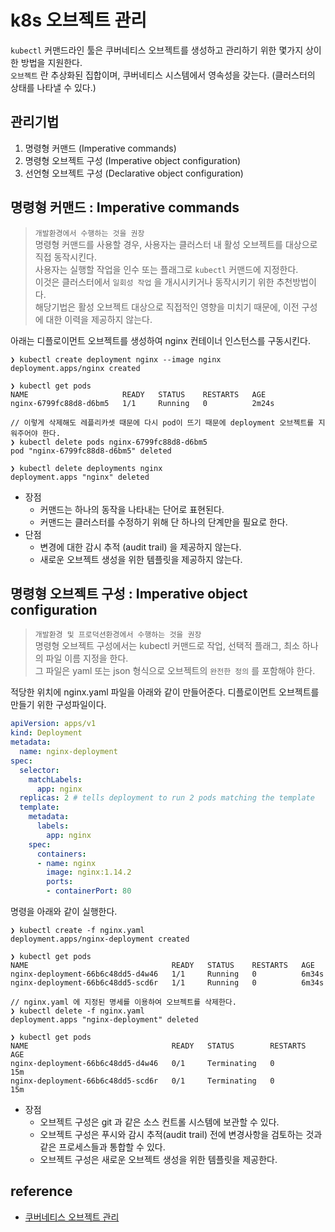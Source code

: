 # k8s 오브젝트 관리
`kubectl` 커맨드라인 툴은 쿠버네티스 오브젝트를 생성하고 관리하기 위한 몇가지 상이한 방법을 지원한다.   
`오브젝트` 란 추상화된 집합이며, 쿠버네티스 시스템에서 영속성을 갖는다. (클러스터의 상태를 나타낼 수 있다.)

## 관리기법
1. 명령형 커맨드 (Imperative commands)
2. 명령형 오브젝트 구성 (Imperative object configuration)
3. 선언형 오브젝트 구성 (Declarative object configuration)

## 명령형 커맨드 : Imperative commands
> `개발환경에서 수행하는 것을 권장`   
> 명령형 커맨드를 사용할 경우, 사용자는 클러스터 내 활성 오브젝트를 대상으로 직접 동작시킨다.   
> 사용자는 실행할 작업을 인수 또는 플래그로 `kubectl` 커맨드에 지정한다.   
> 이것은 클러스터에서 `일회성 작업` 을 개시시키거나 동작시키기 위한 추천방법이다.   
> 해당기법은 활성 오브젝트 대상으로 직접적인 영향을 미치기 때문에, 이전 구성에 대한 이력을 제공하지 않는다.

아래는 디플로이먼트 오브젝트를 생성하여 nginx 컨테이너 인스턴스를 구동시킨다.
```terminal
❯ kubectl create deployment nginx --image nginx
deployment.apps/nginx created

❯ kubectl get pods
NAME                     READY   STATUS    RESTARTS   AGE
nginx-6799fc88d8-d6bm5   1/1     Running   0          2m24s

// 이렇게 삭제해도 레플리카셋 때문에 다시 pod이 뜨기 때문에 deployment 오브젝트를 지워주어야 한다.
❯ kubectl delete pods nginx-6799fc88d8-d6bm5
pod "nginx-6799fc88d8-d6bm5" deleted

❯ kubectl delete deployments nginx
deployment.apps "nginx" deleted
```
* 장점
  * 커맨드는 하나의 동작을 나타내는 단어로 표현된다.
  * 커맨드는 클러스터를 수정하기 위해 단 하나의 단계만을 필요로 한다.
* 단점
  * 변경에 대한 감시 추적 (audit trail) 을 제공하지 않는다.
  * 새로운 오브젝트 생성을 위한 템플릿을 제공하지 않는다.

## 명령형 오브젝트 구성 : Imperative object configuration
> `개발환경 및 프로덕션환경에서 수행하는 것을 권장`   
> 명령형 오브젝트 구성에서는 kubectl 커맨드로 작업, 선택적 플래그, 최소 하나의 파일 이름 지정을 한다.   
> 그 파일은 yaml 또는 json 형식으로 오브젝트의 `완전한 정의` 를 포함해야 한다.   

적당한 위치에 nginx.yaml 파일을 아래와 같이 만들어준다. 디플로이먼트 오브젝트를 만들기 위한 구성파일이다.
```yaml
apiVersion: apps/v1
kind: Deployment
metadata:
  name: nginx-deployment
spec:
  selector:
    matchLabels:
      app: nginx
  replicas: 2 # tells deployment to run 2 pods matching the template
  template:
    metadata:
      labels:
        app: nginx
    spec:
      containers:
      - name: nginx
        image: nginx:1.14.2
        ports:
        - containerPort: 80
```

명령을 아래와 같이 실행한다.
```shell
❯ kubectl create -f nginx.yaml
deployment.apps/nginx-deployment created

❯ kubectl get pods
NAME                                READY   STATUS    RESTARTS   AGE
nginx-deployment-66b6c48dd5-d4w46   1/1     Running   0          6m34s
nginx-deployment-66b6c48dd5-scd6r   1/1     Running   0          6m34s

// nginx.yaml 에 지정된 명세를 이용하여 오브젝트를 삭제한다.
❯ kubectl delete -f nginx.yaml
deployment.apps "nginx-deployment" deleted

❯ kubectl get pods
NAME                                READY   STATUS        RESTARTS   AGE
nginx-deployment-66b6c48dd5-d4w46   0/1     Terminating   0          15m
nginx-deployment-66b6c48dd5-scd6r   0/1     Terminating   0          15m
```
* 장점
  * 오브젝트 구성은 git 과 같은 소스 컨트롤 시스템에 보관할 수 있다.
  * 오브젝트 구성은 푸시와 감시 추적(audit trail) 전에 변경사항을 검토하는 것과 같은 프로세스들과 통합할 수 있다.
  * 오브젝트 구성은 새로운 오브젝트 생성을 위한 템플릿을 제공한다. 

## reference
* [쿠버네티스 오브젝트 관리](https://kubernetes.io/ko/docs/concepts/overview/working-with-objects/object-management/)
